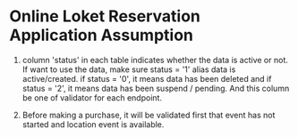 # Online Loket Reservation Application Assumption

1. column 'status' in each table indicates whether the data is active or not. If want to use the data, make sure status = '1' alias data is active/created. if status = '0', it means data has been deleted and if status = '2', it means data has been suspend / pending. And this column be one of validator for each endpoint.

2. Before making a purchase, it will be validated first that event has not started and location event is available.